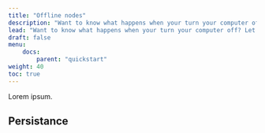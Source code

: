 ```yaml
---
title: "Offline nodes"
description: "Want to know what happens when your turn your computer off? Let's find out."
lead: "Want to know what happens when your turn your computer off? Let's find out."
draft: false
menu:
    docs:
        parent: "quickstart"
weight: 40
toc: true
---
```


Lorem ipsum.

## Persistance

